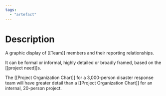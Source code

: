 ```yaml
---
tags:
  - "artefact"
---
```

# Description
A graphic display of [[Team]] members and their reporting relationships.

It can be formal or informal, highly detailed or broadly framed, based on the [[project need]]s.

The [[Project Organization Chart]] for a 3,000-person disaster response team will have greater detail than a [[Project Organization Chart]] for an internal, 20-person project.